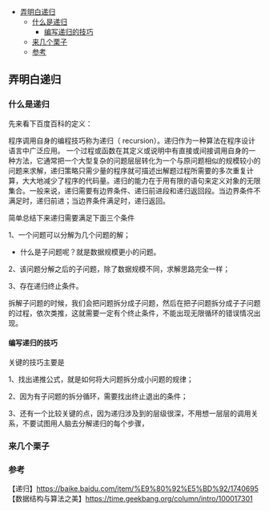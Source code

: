<!-- START doctoc generated TOC please keep comment here to allow auto update -->
<!-- DON'T EDIT THIS SECTION, INSTEAD RE-RUN doctoc TO UPDATE -->

- [弄明白递归](#%E5%BC%84%E6%98%8E%E7%99%BD%E9%80%92%E5%BD%92)
  - [什么是递归](#%E4%BB%80%E4%B9%88%E6%98%AF%E9%80%92%E5%BD%92)
    - [编写递归的技巧](#%E7%BC%96%E5%86%99%E9%80%92%E5%BD%92%E7%9A%84%E6%8A%80%E5%B7%A7)
  - [来几个栗子](#%E6%9D%A5%E5%87%A0%E4%B8%AA%E6%A0%97%E5%AD%90)
  - [参考](#%E5%8F%82%E8%80%83)

<!-- END doctoc generated TOC please keep comment here to allow auto update -->

## 弄明白递归

### 什么是递归

先来看下百度百科的定义：    

程序调用自身的编程技巧称为递归（ recursion）。递归作为一种算法在程序设计语言中广泛应用。 一个过程或函数在其定义或说明中有直接或间接调用自身的一种方法，它通常把一个大型复杂的问题层层转化为一个与原问题相似的规模较小的问题来求解，递归策略只需少量的程序就可描述出解题过程所需要的多次重复计算，大大地减少了程序的代码量。递归的能力在于用有限的语句来定义对象的无限集合。一般来说，递归需要有边界条件、递归前进段和递归返回段。当边界条件不满足时，递归前进；当边界条件满足时，递归返回。   

简单总结下来递归需要满足下面三个条件   

1、一个问题可以分解为几个问题的解；  

- 什么是子问题呢？就是数据规模更小的问题。  

2、该问题分解之后的子问题，除了数据规模不同，求解思路完全一样；   

3、存在递归终止条件。  

拆解子问题的时候，我们会把问题拆分成子问题，然后在把子问题拆分成子子问题的过程，依次类推，这就需要一定有个终止条件，不能出现无限循环的错误情况出现。  

#### 编写递归的技巧

关键的技巧主要是  

1、找出递推公式，就是如何将大问题拆分成小问题的规律；  

2、因为有子问题的拆分循环，需要找出终止退出的条件；  

3、还有一个比较关键的点，因为递归涉及到的层级很深，不用想一层层的调用关系，不要试图用人脑去分解递归的每个步骤，


### 来几个栗子


### 参考

【递归】https://baike.baidu.com/item/%E9%80%92%E5%BD%92/1740695   
【数据结构与算法之美】https://time.geekbang.org/column/intro/100017301    
 